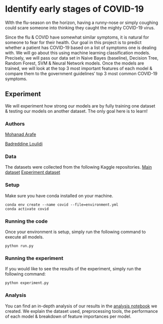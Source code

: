 # Identify early stages of COVID-19
WIth the flu-season on the horizon, having a runny-nose or simply coughing could scare someone into thinking they caught the mighty COVID-19 virus. 

Since the flu & COVID have somewhat similar symptoms, it is natural for someone to fear for their health. Our goal in this project is to predict whether a patient has COVID-19 based on a list of symptoms one is dealing with.  We will go about this using machine learning classification models. Precisely, we will pass our data set in Naive Bayes (baseline), Decision Tree, Random Forest, SVM & Neural Network models. Once the models are trained, we will look at the top 3 most important features of each model & compare them to the government guidelines’ top 3 most common COVID-19 symptoms.

## Experiment
We will experiment how strong our models are by fully training one dataset & testing our models on another dataset. The only goal here is to learn!

### Authors
[Mohanad Arafe](https://github.com/mohanadarafe)

[Badreddine Loulidi](https://github.com/bloulidi)

### Data
The datasets were collected from the following Kaggle repositories.
[Main dataset](https://www.kaggle.com/hemanthhari/symptoms-and-covid-presence)
[Experiment dataset](https://www.kaggle.com/prakharsrivastava01/covid19-symptoms-dataset)

### Setup
Make sure you have conda installed on your machine.
```
conda env create --name covid --file=environment.yml
conda activate covid
```

### Running the code
Once your environment is setup, simply run the following command to execute all models.

```
python run.py
```

### Running the experiment
If you would like to see the results of the experiment, simply run the following command:
```
python experiment.py
```

### Analysis
You can find an in-depth analysis of our results in the [analysis notebook](https://github.com/mohanadarafe/covid-19-symptoms-presence/blob/main/analysis.ipynb) we created. We explain the dataset used, preprocessing tools, the performance of each model & breakdown of feature importances per model.